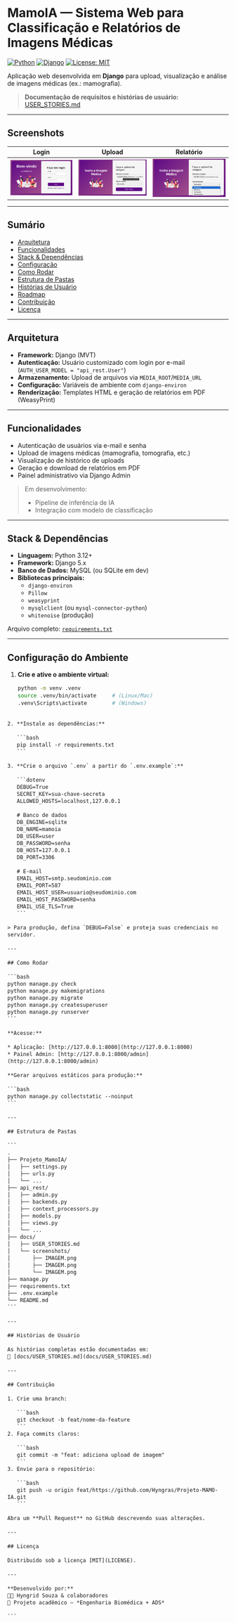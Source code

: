 # MamoIA — Sistema Web para Classificação e Relatórios de Imagens Médicas

[![Python](https://img.shields.io/badge/Python-3.12+-blue.svg)]()
[![Django](https://img.shields.io/badge/Django-5.x-green.svg)]()
[![License: MIT](https://img.shields.io/badge/License-MIT-yellow.svg)]()

Aplicação web desenvolvida em **Django** para upload, visualização e análise de imagens médicas (ex.: mamografia).  

> **Documentação de requisitos e histórias de usuário:** [USER_STORIES.md](projeto_mamoia/docs/USER_STORIES.md)

---

## Screenshots

| Login | Upload | Relatório |
|-------|---------|-----------|
| ![](projeto_mamoia/docs/screenshots/1.png) | ![](projeto_mamoia/docs/screenshots/2.png) | ![](projeto_mamoia/docs/screenshots/3.png) | ![](projeto_mamoia/docs/screenshots/4.png) |


---

## Sumário
- [Arquitetura](#arquitetura)
- [Funcionalidades](#funcionalidades)
- [Stack & Dependências](#stack--dependências)
- [Configuração](#configuração)
- [Como Rodar](#como-rodar)
- [Estrutura de Pastas](#estrutura-de-pastas)
- [Histórias de Usuário](#histórias-de-usuário)
- [Roadmap](#roadmap)
- [Contribuição](#contribuição)
- [Licença](#licença)

---

## Arquitetura
- **Framework:** Django (MVT)
- **Autenticação:** Usuário customizado com login por e-mail (`AUTH_USER_MODEL = "api_rest.User"`)
- **Armazenamento:** Upload de arquivos via `MEDIA_ROOT`/`MEDIA_URL`
- **Configuração:** Variáveis de ambiente com `django-environ`
- **Renderização:** Templates HTML e geração de relatórios em PDF (WeasyPrint)

---

## Funcionalidades
- Autenticação de usuários via e-mail e senha  
- Upload de imagens médicas (mamografia, tomografia, etc.)  
- Visualização de histórico de uploads  
- Geração e download de relatórios em PDF  
- Painel administrativo via Django Admin  

> Em desenvolvimento:
> - Pipeline de inferência de IA
> - Integração com modelo de classificação

---

## Stack & Dependências
- **Linguagem:** Python 3.12+
- **Framework:** Django 5.x
- **Banco de Dados:** MySQL (ou SQLite em dev)
- **Bibliotecas principais:**
  - `django-environ`
  - `Pillow`
  - `weasyprint`
  - `mysqlclient` (ou `mysql-connector-python`)
  - `whitenoise` (produção)

Arquivo completo: [`requirements.txt`](./requirements.txt)

---

## Configuração do Ambiente

1. **Crie e ative o ambiente virtual:**
   ```bash
   python -m venv .venv
   source .venv/bin/activate     # (Linux/Mac)
   .venv\Scripts\activate        # (Windows)
````

2. **Instale as dependências:**

   ```bash
   pip install -r requirements.txt
   ```

3. **Crie o arquivo `.env` a partir do `.env.example`:**

   ```dotenv
   DEBUG=True
   SECRET_KEY=sua-chave-secreta
   ALLOWED_HOSTS=localhost,127.0.0.1

   # Banco de dados
   DB_ENGINE=sqlite
   DB_NAME=mamoia
   DB_USER=user
   DB_PASSWORD=senha
   DB_HOST=127.0.0.1
   DB_PORT=3306

   # E-mail
   EMAIL_HOST=smtp.seudominio.com
   EMAIL_PORT=587
   EMAIL_HOST_USER=usuario@seudominio.com
   EMAIL_HOST_PASSWORD=senha
   EMAIL_USE_TLS=True
   ```

> Para produção, defina `DEBUG=False` e proteja suas credenciais no servidor.

---

## Como Rodar

```bash
python manage.py check
python manage.py makemigrations
python manage.py migrate
python manage.py createsuperuser
python manage.py runserver
```

**Acesse:**

* Aplicação: [http://127.0.0.1:8000](http://127.0.0.1:8000)
* Painel Admin: [http://127.0.0.1:8000/admin](http://127.0.0.1:8000/admin)

**Gerar arquivos estáticos para produção:**

```bash
python manage.py collectstatic --noinput
```

---

## Estrutura de Pastas

```
.
├── Projeto_MamoIA/
│   ├── settings.py
│   ├── urls.py
│   └── ...
├── api_rest/
│   ├── admin.py
│   ├── backends.py
│   ├── context_processors.py
│   ├── models.py
│   ├── views.py
│   └── ...
├── docs/
│   ├── USER_STORIES.md
│   └── screenshots/
│       ├── IMAGEM.png
│       ├── IMAGEM.png
│       └── IMAGEM.png
├── manage.py
├── requirements.txt
├── .env.example
└── README.md
```

---

## Histórias de Usuário

As histórias completas estão documentadas em:
📄 [docs/USER_STORIES.md](docs/USER_STORIES.md)

---

## Contribuição

1. Crie uma branch:

   ```bash
   git checkout -b feat/nome-da-feature
   ```
2. Faça commits claros:

   ```bash
   git commit -m "feat: adiciona upload de imagem"
   ```
3. Envie para o repositório:

   ```bash
   git push -u origin feat/https://github.com/Hyngras/Projeto-MAMO-IA.git
   ```

Abra um **Pull Request** no GitHub descrevendo suas alterações.

---

## Licença

Distribuído sob a licença [MIT](LICENSE).

---

**Desenvolvido por:**
👩‍💻 Hyngrid Souza & colaboradores
📘 Projeto acadêmico — *Engenharia Biomédica + ADS*

```
